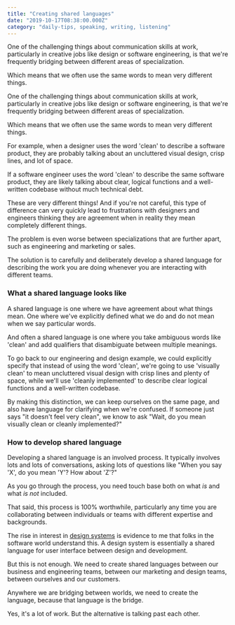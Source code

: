 ```yaml
---
title: "Creating shared languages"
date: "2019-10-17T08:38:00.000Z"
category: "daily-tips, speaking, writing, listening"
---
```


One of the challenging things about communication skills at work, particularly in creative jobs like design or software engineering, is that we're frequently bridging between different areas of specialization.

Which means that we often use the same words to mean very different things.

<!-- more -->

One of the challenging things about communication skills at work, particularly in creative jobs like design or software engineering, is that we're frequently bridging between different areas of specialization.

Which means that we often use the same words to mean very different things.

For example, when a designer uses the word 'clean' to describe a software product, they are probably talking about an uncluttered visual design, crisp lines, and lot of space.

If a software engineer uses the word 'clean' to describe the same software product, they are likely talking about clear, logical functions and a well-written codebase without much technical debt.

These are very different things! And if you're not careful, this type of difference can very quickly lead to frustrations with designers and engineers thinking they are agreement when in reality they mean completely different things.

The problem is even worse between specializations that are further apart, such as engineering and marketing or sales.

The solution is to carefully and deliberately develop a shared language for describing the work you are doing whenever you are interacting with different teams.

### What a shared language looks like

A shared language is one where we have agreement about what things mean. One where we've explicitly defined what we do and do not mean when we say particular words.

And often a shared language is one where you take ambiguous words like 'clean' and add qualifiers that disambiguate between multiple meanings.

To go back to our engineering and design example, we could explicitly specify that instead of using the word 'clean', we're going to use 'visually clean' to mean uncluttered visual design with crisp lines and plenty of space, while we'll use 'cleanly implemented' to describe clear logical functions and a well-written codebase.

By making this distinction, we can keep ourselves on the same page, and also have language for clarifying when we're confused. If someone just says "it doesn't feel very clean", we know to ask "Wait, do you mean visually clean or cleanly implemented?"


### How to develop shared language

Developing a shared language is an involved process. It typically involves lots and lots of conversations, asking lots of questions like "When you say 'X', do you mean 'Y'? How about 'Z'?"

As you go through the process, you need touch base both on what _is_ and what _is not_ included.

That said, this process is 100% worthwhile, particularly any time you are collaborating between individuals or teams with different expertise and backgrounds.

The rise in interest in [design systems](https://www.invisionapp.com/inside-design/guide-to-design-systems/) is evidence to me that folks in the software world understand this. A design system is essentially a shared language for user interface between design and development.

But this is not enough. We need to create shared languages between our business and engineering teams, between our marketing and design teams, between ourselves and our customers.

Anywhere we are bridging between worlds, we need to create the language, because that language is the bridge.

Yes, it's a lot of work. But the alternative is talking past each other.


